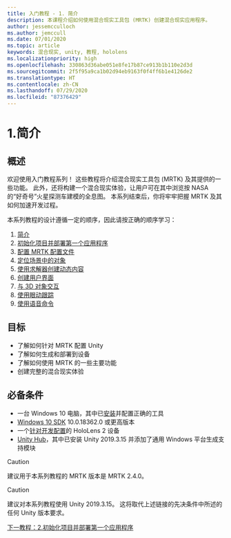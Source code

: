 ```yaml
---
title: 入门教程 - 1. 简介
description: 本课程介绍如何使用混合现实工具包 (MRTK) 创建混合现实应用程序。
author: jessemcculloch
ms.author: jemccull
ms.date: 07/01/2020
ms.topic: article
keywords: 混合现实, unity, 教程, hololens
ms.localizationpriority: high
ms.openlocfilehash: 330863d36abe051e8fe17b87ce913b1b110e2d3d
ms.sourcegitcommit: 2f5f95a9ca1b02d94eb9163f0f4ff6b1e4126de2
ms.translationtype: HT
ms.contentlocale: zh-CN
ms.lasthandoff: 07/29/2020
ms.locfileid: "87376429"
---
```

# <a name="1-introduction"></a>1.简介

## <a name="overview"></a>概述

欢迎使用入门教程系列！ 这些教程将介绍混合现实工具包 (MRTK) 及其提供的一些功能。 此外，还将构建一个混合现实体验，让用户可在其中浏览按 NASA 的“好奇号”火星探测车建模的全息图。 本系列结束后，你将牢牢把握 MRTK 及其如何加速开发过程。

本系列教程的设计遵循一定的顺序，因此请按正确的顺序学习：

1. [简介](mr-learning-base-01.md)
2. [初始化项目并部署第一个应用程序](mr-learning-base-02.md)
3. [配置 MRTK 配置文件](mr-learning-base-03.md)
4. [定位场景中的对象](mr-learning-base-04.md)
5. [使用求解器创建动态内容](mr-learning-base-05.md)
6. [创建用户界面](mr-learning-base-06.md)
7. [与 3D 对象交互](mr-learning-base-07.md)
8. [使用眼动跟踪](mr-learning-base-08.md)
9. [使用语音命令](mr-learning-base-09.md)

## <a name="objectives"></a>目标

* 了解如何针对 MRTK 配置 Unity
* 了解如何生成和部署到设备
* 了解如何使用 MRTK 的一些主要功能
* 创建完整的混合现实体验

## <a name="prerequisites"></a>必备条件

* 一台 Windows 10 电脑，其中已[安装](install-the-tools.md)并配置正确的工具
* [Windows 10 SDK](https://developer.microsoft.com/windows/downloads/windows-10-sdk/) 10.0.18362.0 或更高版本
* 一个[针对开发配置](using-visual-studio.md#enabling-developer-mode)的 HoloLens 2 设备
* <a href="https://docs.unity3d.com/Manual/GettingStartedInstallingHub.html" target="_blank">Unity Hub</a>，其中已安装 Unity 2019.3.15 并添加了通用 Windows 平台生成支持模块

> [!CAUTION]
> 建议用于本系列教程的 MRTK 版本是 MRTK 2.4.0。

> [!CAUTION]
> 建议对本系列教程使用 Unity 2019.3.15。 这将取代上述链接的先决条件中所述的任何 Unity 版本要求。

[下一教程：2.初始化项目并部署第一个应用程序](mr-learning-base-02.md)
